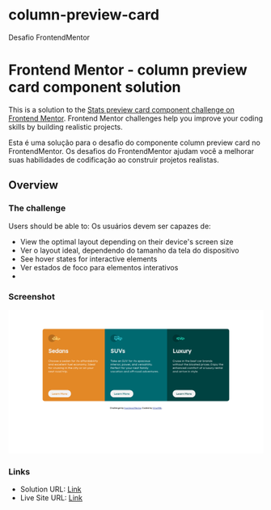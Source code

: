 # column-preview-card
Desafio FrontendMentor

# Frontend Mentor - column preview card component solution

This is a solution to the [Stats preview card component challenge on Frontend Mentor](https://www.frontendmentor.io/challenges/stats-preview-card-component-8JqbgoU62). Frontend Mentor challenges help you improve your coding skills by building realistic projects.

Esta é uma solução para o desafio do componente column preview card no FrontendMentor. Os desafios do FrontendMentor ajudam você a melhorar suas habilidades de codificação ao construir projetos realistas.

## Overview

### The challenge

Users should be able to:
Os usuários devem ser capazes de:

- View the optimal layout depending on their device's screen size
- Ver o layout ideal, dependendo do tamanho da tela do dispositivo
- See hover states for interactive elements
- Ver estados de foco para elementos interativos
- 
### Screenshot

![](/screenshot.png)

### Links

- Solution URL: [Link](https://your-solution-url.com)
- Live Site URL: [Link](https://clever-jang-4e6990.netlify.app/)
